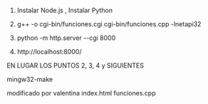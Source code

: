
1. Instalar Node.js , Instalar Python 

2. g++ -o cgi-bin/funciones.cgi cgi-bin/funciones.cpp -lnetapi32

3. python -m http.server --cgi 8000

4. http://localhost:8000/




EN LUGAR LOS PUNTOS 2, 3, 4 y SIGUIENTES

mingw32-make

modificado por valentina 
index.html 
funciones.cpp
